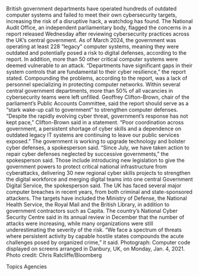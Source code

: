 British government departments have operated hundreds of outdated computer systems and failed to meet their own cybersecurity targets, increasing the risk of a disruptive hack, a watchdog has found.
The National Audit Office, an independent parliamentary body, flagged the concerns in a report released Wednesday after reviewing cybersecurity practices across the UK’s central government.
As of March 2024, the government was operating at least 228 “legacy” computer systems, meaning they were outdated and potentially posed a risk to digital defenses, according to the report. In addition, more than 50 other critical computer systems were deemed vulnerable to an attack.
“Departments have significant gaps in their system controls that are fundamental to their cyber resilience,” the report stated.
Compounding the problems, according to the report, was a lack of personnel specializing in protecting computer networks. Within several central government departments, more than 50% of all vacancies in cybersecurity teams were left unfilled.
Geoffrey Clifton-Brown, chair of the parliament’s Public Accounts Committee, said the report should serve as a “stark wake-up call to government” to strengthen computer defenses.
“Despite the rapidly evolving cyber threat, government’s response has not kept pace,” Clifton-Brown said in a statement. “Poor coordination across government, a persistent shortage of cyber skills and a dependence on outdated legacy IT systems are continuing to leave our public services exposed.”
The government is working to upgrade technology and bolster cyber defenses, a spokesperson said.
“Since July, we have taken action to repair cyber defenses neglected by successive governments,” the spokesperson said. Those include introducing new legislation to give the government powers to protect critical national infrastructure from cyberattacks, delivering 30 new regional cyber skills projects to strengthen the digital workforce and merging digital teams into one central Government Digital Service, the spokesperson said.
The UK has faced several major computer breaches in recent years, from both criminal and state-sponsored attackers. The targets have included the Ministry of Defense, the National Health Service, the Royal Mail and the British Library, in addition to government contractors such as Capita.
The country’s National Cyber Security Centre said in its annual review in December that the number of attacks were increasing, while many organizations were still underestimating the severity of the risk. “We face a spectrum of threats where persistent activity by capable hostile states compounds the acute challenges posed by organized crime,” it said.
Photograph: Computer code displayed on screens arranged in Danbury, UK, on Monday, Jan. 4, 2021. Photo credit: Chris Ratcliffe/Bloomberg

Topics
Agencies
